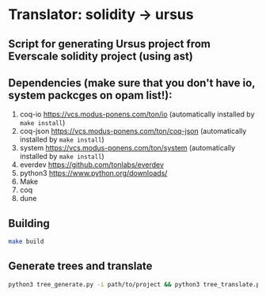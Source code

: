 # Translator: solidity -> ursus
## Script for generating Ursus project from Everscale solidity project (using ast)


## Dependencies (make sure that you don't have io, system packcges on opam list!):
1. coq-io https://vcs.modus-ponens.com/ton/io (automatically installed by ```make install```)
2. coq-json https://vcs.modus-ponens.com/ton/coq-json (automatically installed by ```make install```)
3. system https://vcs.modus-ponens.com/ton/system (automatically installed by ```make install```)
4. everdev https://github.com/tonlabs/everdev
5. python3 https://www.python.org/downloads/
6. Make
7. coq
8. dune

## Building
```bash
make build
```

## Generate trees and translate 
```bash
python3 tree_generate.py -i path/to/project && python3 tree_translate.py
```